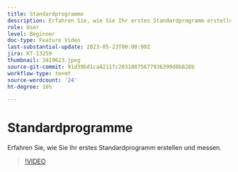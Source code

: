 ```yaml
---
title: Standardprogramme
description: Erfahren Sie, wie Sie Ihr erstes Standardprogramm erstellen und messen.
role: User
level: Beginner
doc-type: Feature Video
last-substantial-update: 2023-05-23T00:00:00Z
jira: KT-13259
thumbnail: 3419623.jpeg
source-git-commit: 91d39bd1ca4211fc20318875677936399d0b828b
workflow-type: tm+mt
source-wordcount: '24'
ht-degree: 16%

---
```



# Standardprogramme

Erfahren Sie, wie Sie Ihr erstes Standardprogramm erstellen und messen.

>[!VIDEO](https://video.tv.adobe.com/v/3419623/?learn=on)
